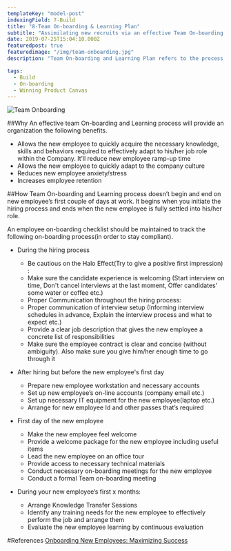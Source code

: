```yaml
---
templateKey: "model-post"
indexingField: 7-Build
title: "8-Team On-boarding & Learning Plan"
subtitle: "Assimilating new recruits via an effective Team On-boarding & Learning Plan"
date: 2019-07-25T15:04:10.000Z
featuredpost: true
featuredimage: "/img/team-onboarding.jpg"
description: "Team On-boarding and Learning Plan refers to the process of assisting the new recruits to learn and adapt to their new job roles quickly and smoothly in order to function effectively within the organization."

tags:
  - Build
  - On-boarding
  - Winning Product Canvas
---
```


![Team Onboarding](/img/team-onboarding.jpg)

##Why
An effective team On-boarding and Learning process will provide an organization the following benefits.

- Allows the new employee to quickly acquire the necessary knowledge, skills and behaviors required to effectively adapt to his/her job role within the Company. It’ll reduce new employee ramp-up time
- Allows the new employee to quickly adapt to the company culture
- Reduces new employee anxiety/stress
- Increases employee retention

##How
Team On-boarding and Learning process doesn’t begin and end on new employee’s first couple of days at work. It begins when you initiate the hiring process and ends when the new employee is fully settled into his/her role.

An employee on-boarding checklist should be maintained to track the following on-boarding process(in order to stay compliant).

- During the hiring process

  - Be cautious on the Halo Effect(Try to give a positive first impression) :
  - Make sure the candidate experience is welcoming (Start interview on time, Don't cancel interviews at the last moment, Offer candidates’ some water or coffee etc.)
  - Proper Communication throughout the hiring process:
  - Proper communication of interview setup (Informing interview schedules in advance, Explain the interview process and what to expect etc.)
  - Provide a clear job description that gives the new employee a concrete list of responsibilities
  - Make sure the employee contract is clear and concise (without ambiguity). Also make sure you give him/her enough time to go through it

- After hiring but before the new employee's first day

  - Prepare new employee workstation and necessary accounts
  - Set up new employee’s on-line accounts (company email etc.)
  - Set up necessary IT equipment for the new employee(laptop etc.)
  - Arrange for new employee Id and other passes that’s required

- First day of the new employee

  - Make the new employee feel welcome
  - Provide a welcome package for the new employee including useful items
  - Lead the new employee on an office tour
  - Provide access to necessary technical materials
  - Conduct necessary on-boarding meetings for the new employee
  - Conduct a formal Team on-boarding meeting

- During your new employee’s first x months:
  - Arrange Knowledge Transfer Sessions
  - Identify any training needs for the new employee to effectively perform the job and arrange them
  - Evaluate the new employee learning by continuous evaluation

#References
[Onboarding New Employees: Maximizing Success](https://www.shrm.org/hr-today/trends-and-forecasting/special-reports-and-expert-views/Documents/Onboarding-New-Employees.pdf)
